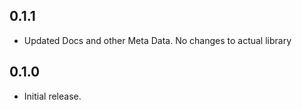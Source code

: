 ## 0.1.1
* Updated Docs and other Meta Data. No changes to actual library
## 0.1.0
* Initial release.